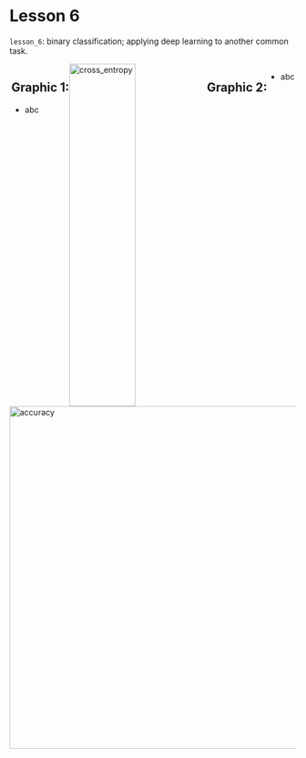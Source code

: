 # Lesson 6

`lesson_6`: binary classification; applying deep learning to another common task.

<div style="display: flex; justify-content: center;">
<div class="texto-titulo">
      
## Graphic 1:
* abc

</div>
      <img style="width: 48%;" width="1000" height="600" alt="cross_entropy" src="https://github.com/user-attachments/assets/c2dbbed9-d205-4028-82d2-1043b9411f70" />
      
## Graphic 2:
* abc

</div>
      <img width="1000" height="600" alt="accuracy" src="https://github.com/user-attachments/assets/d4a767f8-c214-4a70-ad9e-bb08cdf1093c" />
</div>
